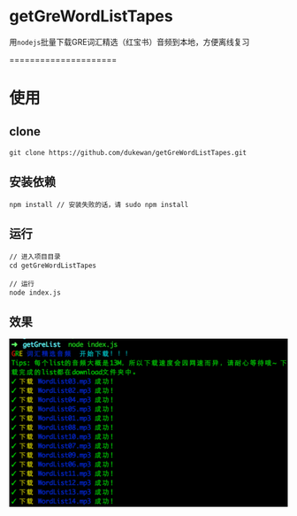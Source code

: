 # getGreWordListTapes

用`nodejs`批量下载GRE词汇精选（红宝书）音频到本地，方便离线复习

=====================

# 使用

## clone

``` 
git clone https://github.com/dukewan/getGreWordListTapes.git
```

## 安装依赖

```
npm install // 安装失败的话，请 sudo npm install
```

## 运行

```
// 进入项目目录
cd getGreWordListTapes

// 运行
node index.js
```

## 效果

![截图](./screenshot/shot1.png)

